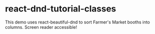 # react-dnd-tutorial-classes
 This demo uses react-beautiful-dnd to sort Farmer's Market booths into columns. Screen reader accessible!
